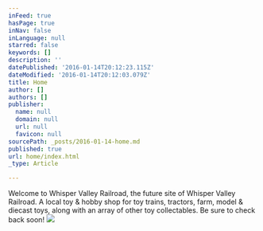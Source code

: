 ```yaml
---
inFeed: true
hasPage: true
inNav: false
inLanguage: null
starred: false
keywords: []
description: ''
datePublished: '2016-01-14T20:12:23.115Z'
dateModified: '2016-01-14T20:12:03.079Z'
title: Home
author: []
authors: []
publisher:
  name: null
  domain: null
  url: null
  favicon: null
sourcePath: _posts/2016-01-14-home.md
published: true
url: home/index.html
_type: Article

---
```

Welcome to Whisper Valley Railroad, the future site of Whisper Valley Railroad. A local toy & hobby shop for toy trains, tractors, farm, model & diecast toys, along with an array of other toy collectables. 
Be sure to check back soon!
![](https://the-grid-user-content.s3-us-west-2.amazonaws.com/03ee9c2c-68b9-41b2-9100-7523e18b4ddf.png)